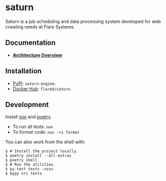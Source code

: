 # saturn

Saturn is a job scheduling and data processing system developed for web crawling needs at Flare Systems.

## Documentation

- [**Architecture Overview**](https://flared.github.io/saturn/index.html)

## Installation

- [PyPI](https://pypi.org/project/saturn-engine/): `saturn-engine`.
- [Docker Hub](https://hub.docker.com/repository/docker/flared/saturn): `flared/saturn`.

## Development

Install [nox](https://nox.thea.codes/en/stable/) and [poetry](https://python-poetry.org/docs/).

- To run all tests: `nox`
- To format code: `nox -rs format`

You can also work from the shell with:

```console
$ # Install the project locally.
$ poetry install --all-extras
$ poetry shell
$ # Run the utilities.
$ py.test tests -xsvv
$ mypy src tests
```
